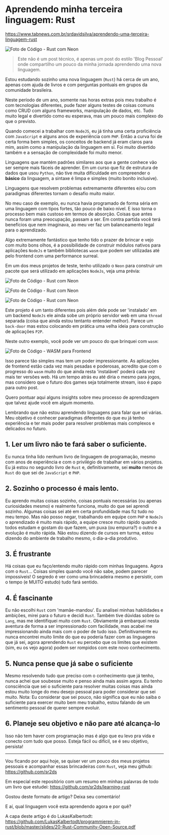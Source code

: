 # Aprendendo minha terceira linguagem: Rust

https://www.tabnews.com.br/srdavidsilva/aprendendo-uma-terceira-linguagem-rust 

![Foto de Código - Rust com Neon](https://i.ibb.co/YcLkR0n/rust-capa.png)

> Este não é um post técnico, é apenas um post do estilo 'Blog Pessoal' onde compartilho um pouco da minha jornada aprendendo uma nova linguagem.

Estou estudando sozinho uma nova linguagem (`Rust`) há cerca de um ano, apenas com ajuda de livros e com perguntas pontuais em grupos da comunidade brasileira. 

Neste período de um ano, somente nas horas extras pois meu trabalho é com tecnologias diferentes, pude fazer alguns testes de coisas comuns como CRUD com alguns frameworks, manipulação de dados, etc. Tudo muito legal e divertido como eu esperava, mas um pouco mais complexo do que o previsto.

Quando comecei a trabalhar com `NodeJS`, eu já tinha uma certa proficiência com `JavaScript` e alguns anos de experiência com `PHP`. Então a curva foi de certa forma bem simples, os conceitos de backend já eram claros para mim, assim como a manipulação da linguagem em sí. Foi muito divertido também e a sensação de complexidade foi muito menor.

Linguagens que mantém padrões similares aos que a gente conhece vão ser sempre mais fáceis de aprender. Em um curso que fiz de estrutura de dados que usou `Python`, não tive muita dificuldade em compreender o **básico** da linguagem, a sintaxe é limpa e simples (muito bonito inclusive).

Linguagens que resolvem problemas extremamente diferentes e/ou com paradigmas diferentes tornam o desafio muito maior. 

No meu caso de exemplo, eu nunca havia programado de forma séria em uma linguagem com tipos fortes, tão pouco de baixo nível. E isso torna o processo bem mais custoso em termos de absorção. Coisas que antes nunca foram uma preocupação, passam a ser. Em contra partida você terá benefícios que nem imaginava, ao meu ver faz um balanceamento legal para o aprendizado.

Algo extremamente fantástico que tenho tido o prazer de brincar e vejo com muito bons olhos, é a possibilidade de construir módulos nativos para aplicações `NodeJs` e também bibliotecas `wasm` que podem ser utilizadas até pelo frontend com uma performance surreal.

Em um dos meus projetos de teste, tenho utilizado o `Neon` para construir um pacote que será utilizado em aplicações `NodeJs`, veja uma prévia:

![Foto de Código - Rust com Neon](https://i.ibb.co/YNpV5hn/rust-0.png)

![Foto de Código - Rust com Neon](https://i.ibb.co/nfTPpHW/rust-1.png)

![Foto de Código - Rust com Neon](https://i.ibb.co/Tgq3DPv/rust-2.png)

Este projeto é um tanto diferentes pois além dele pode ser 'instalado' em um backend `NodeJs` ele ainda sobe um próprio servidor web em uma `thread` separada (coisa que ainda estou tentanto entender melhor). Parece um `back-door` mas estou colocando em prática uma velha ideia para construção de aplicações `P2P`.

Neste outro exemplo, você pode ver um pouco do que brinquei com `wasm`:

![Foto de Código - WASM para Frontend](https://i.ibb.co/D4n2Pqp/rust-3.png)

Isso parece tão simples mas tem um poder impressionante. As aplicações de frontend estão cada vez mais pesadas e poderosas, acredito que com o progresso do `wasm` muito do que ainda resta 'instalável' poderá cada vez mais ter versões web. Há um tempo atrás eu até diria o mesmo para jogos, mas considero que o futuro dos games seja totalmente stream, isso é papo para outro post.

Quero pontuar aqui alguns insights sobre meu processo de aprendizagem que talvez ajude você em algum momento.

Lembrando que não estou aprendendo linguagens para falar que sei várias. Meu objetivo é conhecer paradigmas diferentes do que eu já tenho experiência e ter mais poder para resolver problemas mais complexos e delicados no futuro.

## 1. Ler um livro não te fará saber o suficiente.

Eu nunca tinha lido nenhum livro de linguagem de programação, mesmo com anos de experiência e com o privilégio de trabalhar em vários projetos. Eu já estou no segundo livro de `Rust` e, definitivamente, sei **muito** menos de `Rust` do que sei de `JavaScript` e `PHP`.

## 2. Sozinho o processo é mais lento.

Eu aprendo muitas coisas sozinho, coisas pontuais necessárias (ou apenas curiosidades mesmo) e realmente funciona, muito do que sei aprendi sozinho. Algumas coisas sei até em certa profundidade mas fiz tudo no meu tempo. Mas não posso negar, trabalhando em equipe com `PHP` e `NodeJs` o aprendizado é muito mais rápido, a equipe cresce muito rápido quando todos estudam e gostam do que fazem, um puxa (ou empurra?) o outro e a evolução é muito rápida. Não estou dizendo de cursos em turma, estou dizendo do ambiente de trabalho mesmo, o dia-a-dia produtivo.

## 3. É frustrante

Há coisas que eu faço/entendo muito rápido com minhas linguagens. Agora com o `Rust`... Coisas simples quando você não sabe, podem parecer impossíveis! O segredo é ver como uma brincadeira mesmo e persistir, com o tempo (e MUITO estudo) tudo fará sentido.

## 4. É fascinante

Eu não escolhi `Rust` com 'mamãe-mandou'. Eu analisei minhas habilidades e ambições, mirei para o futuro e decidi `Rust`. Também tive dúvidas sobre `Go Lang`, mas me identifiquei muito com `Rust`. Obviamente já embarquei nesta aventura de forma a ser impressionado com facilidade, mas acabei me impressionando ainda mais com o poder de tudo isso.
Definitivamente eu nunca encontrei muito limite do que eu poderia fazer com as linguagens que já sei, agora aprendendo `Rust` eu percebo que os limites que existem (sim, eu os vejo agora) podem ser rompidos com este novo conhecimento.

## 5. Nunca pense que já sabe o suficiente

Mesmo resolvendo tudo que preciso com o conhecimento que já tenho, nunca achei que soubesse muito e penso ainda mais assim agora. Eu tenho consciência que sei o suficiente para resolver muitas coisas mas ainda estou muito longe do meu desejo pessoal para poder considerar que sei muito.
Nota: Eu considerar que sei pouco, não significa que eu não saiba o suficiente para exercer muito bem meu trabalho, estou falando de um sentimento pessoal de querer sempre evoluir.

## 6. Planeje seu objetivo e não pare até alcança-lo

Isso não tem haver com programação mas é algo que eu levo pra vida e conecto com tudo que posso. Esteja fácil ou difícil, se é seu objetivo, persista!

---

Vou ficando por aqui hoje, se quiser ver um pouco dos meus projetos pessoais e acompanhar essas brincadeiras com `Rust`, veja meu github: https://github.com/sr2ds

Em especial este repositório com um resumo em minhas palavras de todo um livro que estudei:
https://github.com/sr2ds/learning-rust

Gostou deste formato de artigo? Deixa seu comentário!

E aí, qual linguagem você esta aprendendo agora e por quê?

A capa deste artigo é do LukasKalbertodt: https://github.com/LukasKalbertodt/programmieren-in-rust/blob/master/slides/20-Rust-Community-Open-Source.pdf